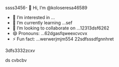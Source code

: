 ssss3456- 👋 Hi, I’m @koloseresa46589
- 👀 I’m interested in ...
- 🌱 I’m currently learning ...sef
- 💞️ I’m looking to collaborate on ...12313dsf6262
- 😄 Pronouns: ...62dgasfqweexcvcvx
- ⚡ Fun fact: ...werwerjmjm554
22sdfsssdfgnnhret
<!---53wrrhtsdf12352
koloseresa/koloseresa is a ✨ special ✨ repository beca132useas its `README45.md` (this file) appearsf on your GitHub profrerevvile.
You can click the Preview link to take a look at your changes.456fsd
--->3dfs3332zcxv
ds
cvbcbv

